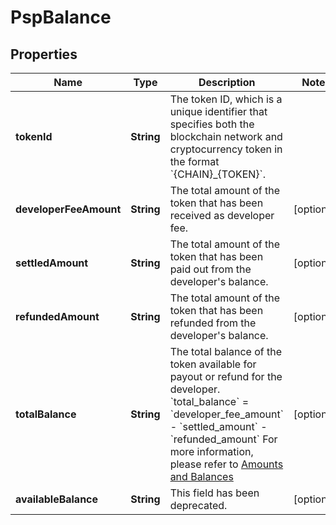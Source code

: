 

# PspBalance


## Properties

| Name | Type | Description | Notes |
|------------ | ------------- | ------------- | -------------|
|**tokenId** | **String** | The token ID, which is a unique identifier that specifies both the blockchain network and cryptocurrency token in the format &#x60;{CHAIN}_{TOKEN}&#x60;. |  |
|**developerFeeAmount** | **String** | The total amount of the token that has been received as developer fee. |  [optional] |
|**settledAmount** | **String** | The total amount of the token that has been paid out from the developer&#39;s balance. |  [optional] |
|**refundedAmount** | **String** | The total amount of the token that has been refunded from the developer&#39;s balance. |  [optional] |
|**totalBalance** | **String** |  The total balance of the token available for payout or refund for the developer.  &#x60;total_balance&#x60; &#x3D; &#x60;developer_fee_amount&#x60; - &#x60;settled_amount&#x60; - &#x60;refunded_amount&#x60;  For more information, please refer to [Amounts and Balances](/v2_cn/payments/amounts-and-balances)  |  [optional] |
|**availableBalance** | **String** | This field has been deprecated. |  [optional] |




